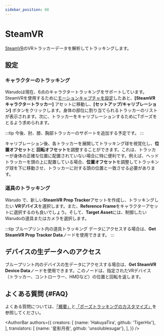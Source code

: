 ```yaml
---
sidebar_position: 68
---
```


# SteamVR

[SteamVR](https://store.steampowered.com/app/250820/SteamVR/)のVRトラッカーデータを解析してトラッキングします。

## 設定

### キャラクターのトラッキング

Warudoは現在、6点のキャラクタートラッキングをサポートしています。SteamVRを使用するために[モーションキャプチャを設定](body-tracking)したあと、**[SteamVR キャラクタートラッカー]** アセットに移動し、**[セットアップ/キャリブレーション]** ボタンをクリックします。身体の部位に割り当てられるトラッカーのリストが表示されます。次に、トラッカーをキャリブレーションするためにTポーズをとるよう求められます。

:::tip
今後、肘、膝、胸部トラッカーのサポートを追加する予定です。
:::

キャリブレーション後、各トラッカーを展開してトラッキング球を視覚化し、**位置オフセット**と **回転オフセット**を調整することができます。これは、トラッカーが身体の正確な位置に配置されていない場合に特に便利です。例えば、ヘッドトラッカーを頭の上に配置している場合、**位置オフセット**を調整してトラッキング球を下に移動させ、トラッカーに対する頭の位置と一致させる必要があります。

### 道具のトラッキング

Warudo で、新しい**SteamVR Prop Tracker**アセットを作成し、トラッキングしたい **VRデバイス**を選択します。また、**Reference Frame**をキャラクターアセットに選択するのも良いでしょう。そして、**Target Asset**には、制御したいWarudoの道具またはカメラを選択します。

:::tip
ブループリント内の道具トラッキング データにアクセスする場合は、**Get SteamVR Prop Tracker Data**ノードを使用できます。
:::

## デバイスの生データへのアクセス

ブループリント内のデバイスの生データにアクセスする場合は、**Get SteamVR Device Data**ノードを使用できます。このノードは、指定されたVRデバイス（トラッカー、コントローラー、HMDなど）の位置と回転を返します。

## よくある質問 {#FAQ}

よくある質問については、[「概要」](overview#FAQ)と[「ポーズトラッキングのカスタマイズ」](body-tracking#FAQ)を参照してください。

<AuthorBar authors={{
  creators: [
    {name: 'HakuyaTira', github: 'TigerHix'},
  ],
  translators: [
    {name: '星影月夜', github: 'unsolublesugar'},
  ],
}} />
